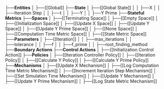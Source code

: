 ├──**Entities**
│   ├──[[Global]]
├──**State**
│   ├──[[Global State]]
│   │   ├──X
│   │   ├──Iteration Step
│   │   ├──t
│   │   ├──Y
│   │   ├──Y Prime
├──**Stateful Metrics**
├──**Spaces**
│   ├──[[Terminating Space]]
│   ├──[[Empty Space]]
│   ├──[[Initialization Space]]
│   ├──[[Update X Space]]
│   ├──[[Update Y Space]]
│   ├──[[Update Y Prime Space]]
│   ├──[[None Space]]
│   ├──[[Computation Time Metric Space]]
│   ├──[[State Metric Space]]
├──**Parameters**
│   ├──[[Iteration]]
│   │   ├──max_iterations
│   │   ├──tolerance
│   │   ├──f
│   │   ├──f_prime
│   │   ├──root_finding_method
├──**Boundary Actions**
├──**Control Actions**
│   ├──[[Initialization Control Action]]
├──**Policies**
│   ├──[[Iteration Controller Policy]]
│   ├──[[Iteration Policy]]
│   ├──[[Calculate Y Policy]]
│   ├──[[Calculate Y Prime Policy]]
├──**Mechanisms**
│   ├──[[Update X Mechanism]]
│   ├──[[Log Computation Time Metric Mechanism]]
│   ├──[[Increment Iteration Step Mechanism]]
│   ├──[[Set Simulation Time Mechanism]]
│   ├──[[Update Y Mechanism]]
│   ├──[[Update Y Prime Mechanism]]
│   ├──[[Log State Metric Mechanism]]
